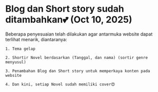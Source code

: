 # Blog dan Short story sudah ditambahkan💕 (Oct 10, 2025)

Beberapa penyesuaian telah dilakukan agar antarmuka website dapat terlihat menarik, diantaranya:

    1. Tema gelap

    2. Shortir Novel berdasarkan (Tanggal, dan nama) (sortir genre menyusul)

    3. Penambahan Blog dan Short story untuk memperkaya konten pada website

    4. Dan kini, setiap Novel sudah memiliki cover😍

    



